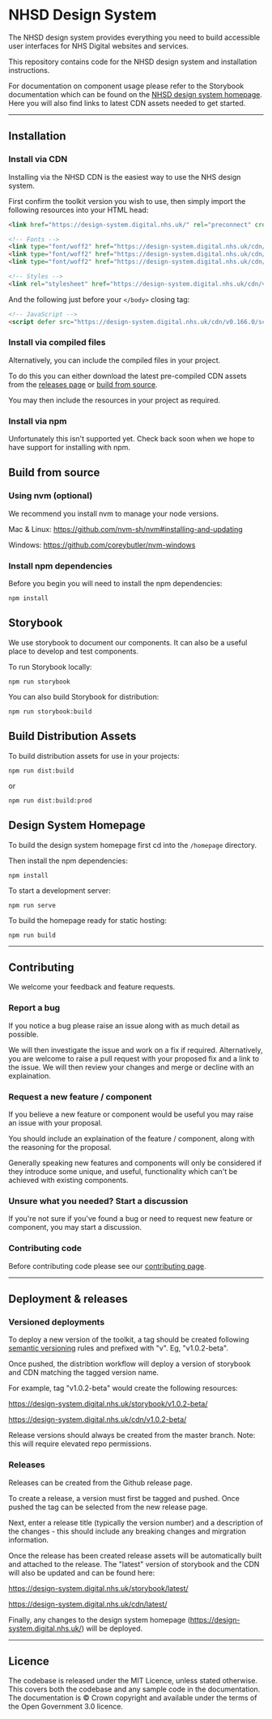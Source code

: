 # NHSD Design System

The NHSD design system provides everything you need to build accessible user interfaces for NHS Digital websites and services.

This repository contains code for the NHSD design system and installation instructions.

For documentation on component usage please refer to the Storybook documentation which can be found on the [NHSD design system homepage](https://design-system.digital.nhs.uk/). Here you will also find links to latest CDN assets needed to get started.

-----------------------------------------------------------------


## Installation

### Install via CDN

Installing via the NHSD CDN is the easiest way to use the NHS design system.

First confirm the toolkit version you wish to use, then simply import the following resources into your HTML head:

```html
<link href="https://design-system.digital.nhs.uk/" rel="preconnect" crossorigin>

<!-- Fonts -->
<link type="font/woff2" href="https://design-system.digital.nhs.uk/cdn/v0.166.0/fonts/FrutigerLTW01-55Roman.woff2" rel="preload" as="font" crossorigin>
<link type="font/woff2" href="https://design-system.digital.nhs.uk/cdn/v0.166.0/fonts/FrutigerLTW01-65Bold.woff2" rel="preload" as="font" crossorigin>
<link type="font/woff2" href="https://design-system.digital.nhs.uk/cdn/v0.166.0/fonts/FrutigerLTW01-45Light.woff2" rel="preload" as="font" crossorigin>

<!-- Styles -->
<link rel="stylesheet" href="https://design-system.digital.nhs.uk/cdn/v0.166.0/stylesheets/nhsd-frontend.css" media="screen" type="text/css"/>
```

And the following just before your `</body>` closing tag:

```html
<!-- JavaScript -->
<script defer src="https://design-system.digital.nhs.uk/cdn/v0.166.0/scripts/nhsd-frontend.js"></script>
```

### Install via compiled files

Alternatively, you can include the compiled files in your project.

To do this you can either download the latest pre-compiled CDN assets from the [releases page](https://github.com/NHS-digital-website/design-system/releases/) or [build from source](#build-from-source).

You may then include the resources in your project as required.

### Install via npm

Unfortunately this isn't supported yet. Check back soon when we hope to have support for installing with npm. 


## Build from source

### Using nvm (optional)

We recommend you install nvm to manage your node versions.

Mac & Linux: https://github.com/nvm-sh/nvm#installing-and-updating

Windows: https://github.com/coreybutler/nvm-windows

### Install npm dependencies

Before you begin you will need to install the npm dependencies:

`npm install`


## Storybook

We use storybook to document our components. It can also be a useful place to develop and test components.

To run Storybook locally:

`npm run storybook`

You can also build Storybook for distribution:

`npm run storybook:build`

## Build Distribution Assets

To build distribution assets for use in your projects:

`npm run dist:build`

or

`npm run dist:build:prod`


## Design System Homepage

To build the design system homepage first cd into the `/homepage` directory.

Then install the npm dependencies:

`npm install`

To start a development server:

`npm run serve`

To build the homepage ready for static hosting:

`npm run build`

-----------------------------------------------------------------


## Contributing

We welcome your feedback and feature requests.

### Report a bug

If you notice a bug please raise an issue along with as much detail as possible.

We will then investigate the issue and work on a fix if required. Alternatively, you are welcome to raise a pull request with your proposed fix and a link to the issue. We will then review your changes and merge or decline with an explaination.


### Request a new feature / component

If you believe a new feature or component would be useful you may raise an issue with your proposal.

You should include an explaination of the feature / component, along with the reasoning for the proposal.

Generally speaking new features and components will only be considered if they introduce some unique, and useful, functionality which can't be achieved with existing components.

### Unsure what you needed? Start a discussion

If you're not sure if you've found a bug or need to request new feature or component, you may start a discussion.

### Contributing code 

Before contributing code please see our [contributing page](https://github.com/NHS-digital-website/design-system/blob/main/CONTRIBUTING.md).

-----------------------------------------------------------------


## Deployment & releases

### Versioned deployments

To deploy a new version of the toolkit, a tag should be created following [semantic versioning](https://semver.org/) rules and prefixed with "v". Eg, "v1.0.2-beta".

Once pushed, the distribtion workflow will deploy a version of storybook and CDN matching the tagged version name.

For example, tag "v1.0.2-beta" would create the following resources:

https://design-system.digital.nhs.uk/storybook/v1.0.2-beta/

https://design-system.digital.nhs.uk/cdn/v1.0.2-beta/

Release versions should always be created from the master branch. Note: this will require elevated repo permissions.

### Releases

Releases can be created from the Github release page.

To create a release, a version must first be tagged and pushed. Once pushed the tag can be selected from the new release page.

Next, enter a release title (typically the version number) and a description of the changes - this should include any breaking changes and mirgration information.

Once the release has been created release assets will be automatically built and attached to the release. The "latest" version of storybook and the CDN will also be updated and can be found here:

https://design-system.digital.nhs.uk/storybook/latest/

https://design-system.digital.nhs.uk/cdn/latest/

Finally, any changes to the design system homepage (https://design-system.digital.nhs.uk/) will be deployed.

-----------------------------------------------------------------

## Licence
The codebase is released under the MIT Licence, unless stated otherwise. This covers both the codebase and any sample code in the documentation. The documentation is © Crown copyright and available under the terms of the Open Government 3.0 licence.
